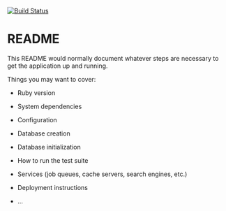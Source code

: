 [![Build Status](https://img.shields.io/endpoint.svg?url=https%3A%2F%2Factions-badge.atrox.dev%2Fvanushinvi%2FTaskManager%2Fbadge%3Fref%3Ddevelop&style=for-the-badge)](https://actions-badge.atrox.dev/vanushinvi/TaskManager/goto?ref=develop)

# README

This README would normally document whatever steps are necessary to get the
application up and running.

Things you may want to cover:

- Ruby version

- System dependencies

- Configuration

- Database creation

- Database initialization

- How to run the test suite

- Services (job queues, cache servers, search engines, etc.)

- Deployment instructions

- ...
